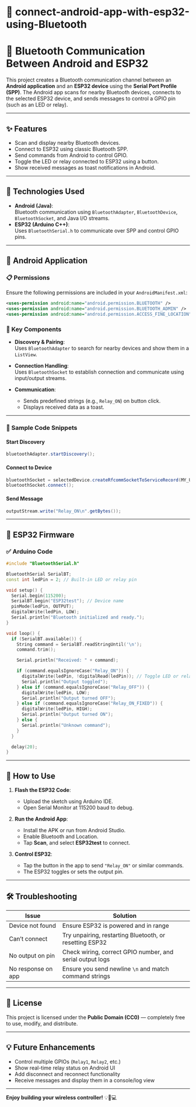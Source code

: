 
# 📱 connect-android-app-with-esp32-using-Bluetooth  
# 🔌 Bluetooth Communication Between Android and ESP32

This project creates a Bluetooth communication channel between an **Android application** and an **ESP32 device** using the **Serial Port Profile (SPP)**. The Android app scans for nearby Bluetooth devices, connects to the selected ESP32 device, and sends messages to control a GPIO pin (such as an LED or relay).

---

## ✨ Features

- Scan and display nearby Bluetooth devices.
- Connect to ESP32 using classic Bluetooth SPP.
- Send commands from Android to control GPIO.
- Toggle the LED or relay connected to ESP32 using a button.
- Show received messages as toast notifications in Android.

---

## 🧰 Technologies Used

- **Android (Java)**:  
  Bluetooth communication using `BluetoothAdapter`, `BluetoothDevice`, `BluetoothSocket`, and Java I/O streams.
- **ESP32 (Arduino C++)**:  
  Uses `BluetoothSerial.h` to communicate over SPP and control GPIO pins.

---

## 📱 Android Application

### 📋 Permissions

Ensure the following permissions are included in your `AndroidManifest.xml`:

```xml
<uses-permission android:name="android.permission.BLUETOOTH" />
<uses-permission android:name="android.permission.BLUETOOTH_ADMIN" />
<uses-permission android:name="android.permission.ACCESS_FINE_LOCATION" />
```

### 🧩 Key Components

- **Discovery & Pairing**:  
  Uses `BluetoothAdapter` to search for nearby devices and show them in a `ListView`.

- **Connection Handling**:  
  Uses `BluetoothSocket` to establish connection and communicate using input/output streams.

- **Communication**:  
  - Sends predefined strings (e.g., `Relay_ON`) on button click.  
  - Displays received data as a toast.

---

### 🔑 Sample Code Snippets

#### Start Discovery

```java
bluetoothAdapter.startDiscovery();
```

#### Connect to Device

```java
bluetoothSocket = selectedDevice.createRfcommSocketToServiceRecord(MY_UUID);
bluetoothSocket.connect();
```

#### Send Message

```java
outputStream.write("Relay_ON\n".getBytes());
```

---

## 🔌 ESP32 Firmware

### ✅ Arduino Code

```cpp
#include "BluetoothSerial.h"

BluetoothSerial SerialBT;
const int ledPin = 2; // Built-in LED or relay pin

void setup() {
  Serial.begin(115200);
  SerialBT.begin("ESP32test"); // Device name
  pinMode(ledPin, OUTPUT);
  digitalWrite(ledPin, LOW);
  Serial.println("Bluetooth initialized and ready.");
}

void loop() {
  if (SerialBT.available()) {
    String command = SerialBT.readStringUntil('\n');
    command.trim();

    Serial.println("Received: " + command);

    if (command.equalsIgnoreCase("Relay_ON")) {
      digitalWrite(ledPin, !digitalRead(ledPin)); // Toggle LED or relay
      Serial.println("Output toggled");
    } else if (command.equalsIgnoreCase("Relay_OFF")) {
      digitalWrite(ledPin, LOW);
      Serial.println("Output turned OFF");
    } else if (command.equalsIgnoreCase("Relay_ON_FIXED")) {
      digitalWrite(ledPin, HIGH);
      Serial.println("Output turned ON");
    } else {
      Serial.println("Unknown command");
    }
  }

  delay(20);
}
```

---

## 🧪 How to Use

1. **Flash the ESP32 Code**:
   - Upload the sketch using Arduino IDE.
   - Open Serial Monitor at 115200 baud to debug.

2. **Run the Android App**:
   - Install the APK or run from Android Studio.
   - Enable Bluetooth and Location.
   - Tap **Scan**, and select **ESP32test** to connect.

3. **Control ESP32**:
   - Tap the button in the app to send `"Relay_ON"` or similar commands.
   - The ESP32 toggles or sets the output pin.

---

## 🛠 Troubleshooting

| Issue                 | Solution                                                     |
|----------------------|--------------------------------------------------------------|
| Device not found      | Ensure ESP32 is powered and in range                        |
| Can’t connect         | Try unpairing, restarting Bluetooth, or resetting ESP32     |
| No output on pin      | Check wiring, correct GPIO number, and serial output logs   |
| No response on app    | Ensure you send newline `\n` and match command strings     |

---

## 📄 License

This project is licensed under the **Public Domain (CC0)** — completely free to use, modify, and distribute.

---

## 💡 Future Enhancements

- Control multiple GPIOs (`Relay1`, `Relay2`, etc.)
- Show real-time relay status on Android UI
- Add disconnect and reconnect functionality
- Receive messages and display them in a console/log view

---

**Enjoy building your wireless controller!** 💡📲💻
